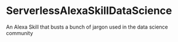 # ServerlessAlexaSkillDataScience
An Alexa Skill that busts a bunch of jargon used in the data science community
